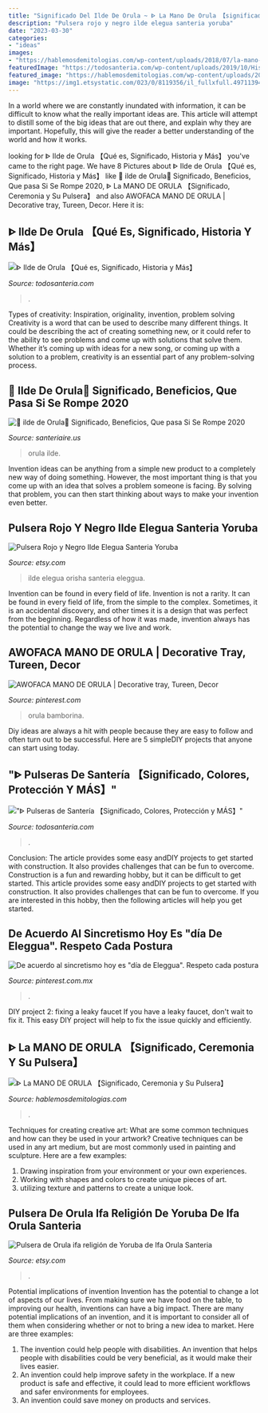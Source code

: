 ```yaml
---
title: "Significado Del Ilde De Orula ~ ᐈ La Mano De Orula 【significado, Ceremonia Y Su Pulsera】"
description: "Pulsera rojo y negro ilde elegua santeria yoruba"
date: "2023-03-30"
categories:
- "ideas"
images:
- "https://hablemosdemitologias.com/wp-content/uploads/2018/07/la-mano-de-orula-15.jpg"
featuredImage: "https://todosanteria.com/wp-content/uploads/2019/10/Historia-Ilde-de-Orula-300x162.jpg"
featured_image: "https://hablemosdemitologias.com/wp-content/uploads/2018/07/la-mano-de-orula-15.jpg"
image: "https://img1.etsystatic.com/023/0/8119356/il_fullxfull.497113949_27ty.jpg"
---
```



In a world where we are constantly inundated with information, it can be difficult to know what the really important ideas are. This article will attempt to distill some of the big ideas that are out there, and explain why they are important. Hopefully, this will give the reader a better understanding of the world and how it works.

	

		
looking for ᐈ Ilde de Orula 【Qué es, Significado, Historia y Más】 you've came to the right page. We have 8 Pictures about ᐈ Ilde de Orula 【Qué es, Significado, Historia y Más】 like 🥇 ilde de Orula🥇 Significado, Beneficios, Que pasa Si Se Rompe 2020, ᐈ La MANO DE ORULA 【Significado, Ceremonia y Su Pulsera】 and also AWOFACA MANO DE ORULA | Decorative tray, Tureen, Decor. Here it is:
		
    
## ᐈ Ilde De Orula 【Qué Es, Significado, Historia Y Más】

<img loading=lazy src="https://todosanteria.com/wp-content/uploads/2019/10/Historia-Ilde-de-Orula-300x162.jpg" onerror="this.onerror=null;this.src='https://tse1.mm.bing.net/th?id=OIP.wFOU_gXWXSqZom9gdLDy-wAAAA&amp;pid=15.1';" alt="ᐈ Ilde de Orula 【Qué es, Significado, Historia y Más】">

_Source: todosanteria.com_

>. 

	

Types of creativity: Inspiration, originality, invention, problem solving
Creativity is a word that can be used to describe many different things. It could be describing the act of creating something new, or it could refer to the ability to see problems and come up with solutions that solve them. Whether it’s coming up with ideas for a new song, or coming up with a solution to a problem, creativity is an essential part of any problem-solving process.

    
## 🥇 Ilde De Orula🥇 Significado, Beneficios, Que Pasa Si Se Rompe 2020

<img loading=lazy src="https://santeriaire.us/wp-content/uploads/2020/05/Las-15-Características-Del-Ilde-De-Orula-Que-Todo-Iniciado-Debe-Conocer-1.jpg" onerror="this.onerror=null;this.src='https://tse4.mm.bing.net/th?id=OIP.e5JUuVbRpqbY1XNfHjdPsAHaFh&amp;pid=15.1';" alt="🥇 ilde de Orula🥇 Significado, Beneficios, Que pasa Si Se Rompe 2020">

_Source: santeriaire.us_

>orula ilde. 

	

Invention ideas can be anything from a simple new product to a completely new way of doing something. However, the most important thing is that you come up with an idea that solves a problem someone is facing. By solving that problem, you can then start thinking about ways to make your invention even better.

    
## Pulsera Rojo Y Negro Ilde Elegua Santeria Yoruba

<img loading=lazy src="https://img1.etsystatic.com/023/0/8119356/il_fullxfull.497113949_27ty.jpg" onerror="this.onerror=null;this.src='https://tse4.mm.bing.net/th?id=OIP.uChgrwtr09gFB-U-7yqSAgHaFj&amp;pid=15.1';" alt="Pulsera Rojo y Negro Ilde Elegua Santeria Yoruba">

_Source: etsy.com_

>ilde elegua orisha santeria eleggua. 

	

Invention can be found in every field of life.
Invention is not a rarity. It can be found in every field of life, from the simple to the complex. Sometimes, it is an accidental discovery, and other times it is a design that was perfect from the beginning. Regardless of how it was made, invention always has the potential to change the way we live and work.

    
## AWOFACA MANO DE ORULA | Decorative Tray, Tureen, Decor

<img loading=lazy src="https://i.pinimg.com/736x/22/f5/97/22f5978f3d04d960931d56fa16e76c47.jpg" onerror="this.onerror=null;this.src='https://tse1.mm.bing.net/th?id=OIP.JeIRd7sPbxgaqAbI9aVU1QAAAA&amp;pid=15.1';" alt="AWOFACA MANO DE ORULA | Decorative tray, Tureen, Decor">

_Source: pinterest.com_

>orula bamborina. 

	

Diy ideas are always a hit with people because they are easy to follow and often turn out to be successful. Here are 5 simpleDIY projects that anyone can start using today.

    
## &quot;ᐈ Pulseras De Santería 【Significado, Colores, Protección Y MÁS】&quot;

<img loading=lazy src="https://todosanteria.com/wp-content/uploads/2020/03/pulseras-de-santeria.jpg" onerror="this.onerror=null;this.src='https://tse1.mm.bing.net/th?id=OIP.T2icD1zgWtlnq_IKcwnRFgHaEI&amp;pid=15.1';" alt="&quot;ᐈ Pulseras de Santería 【Significado, Colores, Protección y MÁS】&quot;">

_Source: todosanteria.com_

>. 

	

Conclusion: The article provides some easy andDIY projects to get started with construction. It also provides challenges that can be fun to overcome.
Construction is a fun and rewarding hobby, but it can be difficult to get started. This article provides some easy andDIY projects to get started with construction. It also provides challenges that can be fun to overcome. If you are interested in this hobby, then the following articles will help you get started.

    
## De Acuerdo Al Sincretismo Hoy Es &quot;día De Eleggua&quot;. Respeto Cada Postura

<img loading=lazy src="https://i.pinimg.com/736x/22/74/ac/2274acebfe7e7ebba52ae90bce3ae629.jpg" onerror="this.onerror=null;this.src='https://tse1.mm.bing.net/th?id=OIP.n4lfq-2XegXSlL6RBc5lFgHaJQ&amp;pid=15.1';" alt="De acuerdo al sincretismo hoy es &quot;día de Eleggua&quot;. Respeto cada postura">

_Source: pinterest.com.mx_

>. 

	

DIY project 2: fixing a leaky faucet
If you have a leaky faucet, don't wait to fix it. This easy DIY project will help to fix the issue quickly and efficiently.

    
## ᐈ La MANO DE ORULA 【Significado, Ceremonia Y Su Pulsera】

<img loading=lazy src="https://hablemosdemitologias.com/wp-content/uploads/2018/07/la-mano-de-orula-15.jpg" onerror="this.onerror=null;this.src='https://tse2.mm.bing.net/th?id=OIP.CHXr9Krxhx36U8FvAlJGHwAAAA&amp;pid=15.1';" alt="ᐈ La MANO DE ORULA 【Significado, Ceremonia y Su Pulsera】">

_Source: hablemosdemitologias.com_

>. 

	

Techniques for creating creative art: What are some common techniques and how can they be used in your artwork?
Creative techniques can be used in any art medium, but are most commonly used in painting and sculpture. Here are a few examples:
1. Drawing inspiration from your environment or your own experiences.
2. Working with shapes and colors to create unique pieces of art.
3. utilizing texture and patterns to create a unique look.

    
## Pulsera De Orula Ifa Religión De Yoruba De Ifa Orula Santeria

<img loading=lazy src="https://img1.etsystatic.com/215/0/15703191/il_fullxfull.1322252469_kasl.jpg" onerror="this.onerror=null;this.src='https://tse4.mm.bing.net/th?id=OIP.haS7VKOlBZjUc8K8ATgCLAHaFj&amp;pid=15.1';" alt="Pulsera de Orula ifa religión de Yoruba de Ifa Orula Santeria">

_Source: etsy.com_

>. 

	

Potential implications of invention
Invention has the potential to change a lot of aspects of our lives. From making sure we have food on the table, to improving our health, inventions can have a big impact. There are many potential implications of an invention, and it is important to consider all of them when considering whether or not to bring a new idea to market. Here are three examples: 
1. The invention could help people with disabilities. An invention that helps people with disabilities could be very beneficial, as it would make their lives easier. 
2. An invention could help improve safety in the workplace. If a new product is safe and effective, it could lead to more efficient workflows and safer environments for employees. 
3. An invention could save money on products and services.

